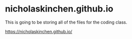 # nicholaskinchen.github.io

This is going to be storing all of the files for the coding class.

https://nicholaskinchen.github.io/

